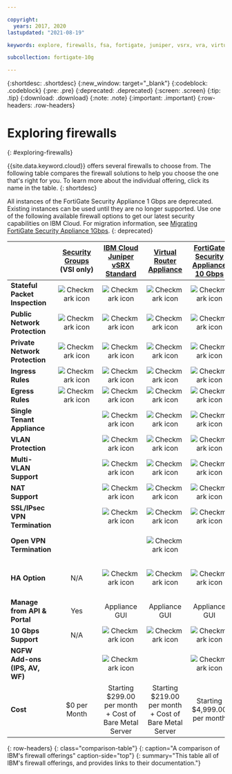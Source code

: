 ```yaml
---

copyright:
  years: 2017, 2020
lastupdated: "2021-08-19"

keywords: explore, firewalls, fsa, fortigate, juniper, vsrx, vra, virtual router appliance, security, vyatta, comparison, features

subcollection: fortigate-10g

---
```


{:shortdesc: .shortdesc}
{:new_window: target="_blank"}
{:codeblock: .codeblock}
{:pre: .pre}
{:deprecated: .deprecated}
{:screen: .screen}
{:tip: .tip}
{:download: .download}
{:note: .note}
{:important: .important}
{:row-headers: .row-headers}

# Exploring firewalls
{: #exploring-firewalls}

{{site.data.keyword.cloud}} offers several firewalls to choose from. The following table compares the firewall solutions to help you choose the one that's right for you. To learn more about the individual offering, click its name in the table.
{: shortdesc}

All instances of the FortiGate Security Appliance 1 Gbps are deprecated. Existing instances can be used until they are no longer supported. Use one of the following available firewall options to get our latest security capabilities on IBM Cloud. For migration information, see [Migrating FortiGate Security Appliance 1Gbps](/docs/fortigate-1g?topic=fortigate-1g-migration-overview).
{: deprecated}


|        | [Security Groups](/docs/security-groups?topic=security-groups-getting-started) (VSI only) | [IBM Cloud Juniper vSRX Standard](/docs/vsrx?topic=vsrx-getting-started) |[Virtual Router Appliance](/docs/virtual-router-appliance?topic=virtual-router-appliance-getting-started) | [FortiGate Security Appliance 10 Gbps](/docs/fortigate-10g?topic=fortigate-10g-getting-started) | [FortiGate Security Appliance 1 Gbps](/docs/fortigate-1g?topic=fortigate-1g-getting-started) | [Hardware Firewall ](/docs/hardware-firewall-shared?topic=hardware-firewall-shared-getting-started) | [Cloud Internet Services](/docs/cis?topic=cis-getting-started)
| ------- | :------: | :------: | :------: | :------: | :------: | :------: | :------: |
|**Stateful Packet Inspection**|![Checkmark icon](../icons/checkmark-icon.svg)|![Checkmark icon](../icons/checkmark-icon.svg)|![Checkmark icon](../icons/checkmark-icon.svg)|![Checkmark icon](../icons/checkmark-icon.svg)|![Checkmark icon](../icons/checkmark-icon.svg)|![Checkmark icon](../icons/checkmark-icon.svg)|IP firewall only|
|**Public Network Protection**|![Checkmark icon](../icons/checkmark-icon.svg)|![Checkmark icon](../icons/checkmark-icon.svg)|![Checkmark icon](../icons/checkmark-icon.svg)|![Checkmark icon](../icons/checkmark-icon.svg)|![Checkmark icon](../icons/checkmark-icon.svg)|![Checkmark icon](../icons/checkmark-icon.svg)|![Checkmark icon](../icons/checkmark-icon.svg)|
|**Private Network Protection**|![Checkmark icon](../icons/checkmark-icon.svg)|![Checkmark icon](../icons/checkmark-icon.svg)|![Checkmark icon](../icons/checkmark-icon.svg)|![Checkmark icon](../icons/checkmark-icon.svg)||||
|**Ingress Rules**|![Checkmark icon](../icons/checkmark-icon.svg)|![Checkmark icon](../icons/checkmark-icon.svg)|![Checkmark icon](../icons/checkmark-icon.svg)|![Checkmark icon](../icons/checkmark-icon.svg)|![Checkmark icon](../icons/checkmark-icon.svg)|![Checkmark icon](../icons/checkmark-icon.svg)|IP Firewall only
|**Egress Rules**|![Checkmark icon](../icons/checkmark-icon.svg)|![Checkmark icon](../icons/checkmark-icon.svg)|![Checkmark icon](../icons/checkmark-icon.svg)|![Checkmark icon](../icons/checkmark-icon.svg)|![Checkmark icon](../icons/checkmark-icon.svg)|||
|**Single Tenant Appliance**||![Checkmark icon](../icons/checkmark-icon.svg)|![Checkmark icon](../icons/checkmark-icon.svg)|![Checkmark icon](../icons/checkmark-icon.svg)|![Checkmark icon](../icons/checkmark-icon.svg)||
|**VLAN Protection**||![Checkmark icon](../icons/checkmark-icon.svg)|![Checkmark icon](../icons/checkmark-icon.svg)|![Checkmark icon](../icons/checkmark-icon.svg)|![Checkmark icon](../icons/checkmark-icon.svg)||
|**Multi-VLAN Support**||![Checkmark icon](../icons/checkmark-icon.svg)|![Checkmark icon](../icons/checkmark-icon.svg)|![Checkmark icon](../icons/checkmark-icon.svg)||||
|**NAT Support**||![Checkmark icon](../icons/checkmark-icon.svg)|![Checkmark icon](../icons/checkmark-icon.svg)|![Checkmark icon](../icons/checkmark-icon.svg)|![Checkmark icon](../icons/checkmark-icon.svg)|||
|**SSL/IPsec VPN Termination**||![Checkmark icon](../icons/checkmark-icon.svg)|![Checkmark icon](../icons/checkmark-icon.svg)|![Checkmark icon](../icons/checkmark-icon.svg)|![Checkmark icon](../icons/checkmark-icon.svg)|||
|**Open VPN Termination**|||![Checkmark icon](../icons/checkmark-icon.svg)||||Only with single port on TCP/UDP|
|**HA Option**|N/A|![Checkmark icon](../icons/checkmark-icon.svg)|![Checkmark icon](../icons/checkmark-icon.svg)|![Checkmark icon](../icons/checkmark-icon.svg)|![Checkmark icon](../icons/checkmark-icon.svg)|Using range and load balancers|
|**Manage from API & Portal**|Yes|Appliance GUI|Appliance GUI|Appliance GUI|Appliance GUI|Yes|Yes|Cloud console|
|**10 Gbps Support**|N/A|![Checkmark icon](../icons/checkmark-icon.svg)|![Checkmark icon](../icons/checkmark-icon.svg)|![Checkmark icon](../icons/checkmark-icon.svg)||||
|**NGFW Add-ons (IPS, AV, WF)**||![Checkmark icon](../icons/checkmark-icon.svg)||![Checkmark icon](../icons/checkmark-icon.svg)|![Checkmark icon](../icons/checkmark-icon.svg)||TLS encryption, IP Firewall rules, and Proxy Protocol v1
|**Cost**|$0 per Month|Starting $299.00 per month + Cost of Bare Metal Server | Starting $219.00 per month + Cost of Bare Metal Server|Starting $4,999.00 per month|Starting $999.00 per month|Starting $99.00 per month|Starting $275.00/Domain|
{: row-headers}
{: class="comparison-table"}
{: caption="A comparison of IBM's firewall offerings" caption-side="top"}
{: summary="This table all of IBM's firewall offerings, and provides links to their documentation."}
